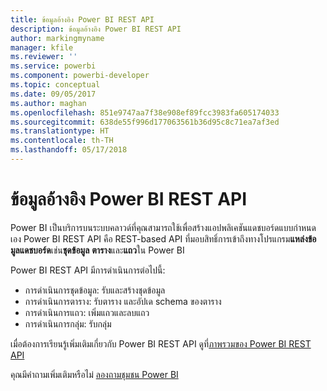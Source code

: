 ```yaml
---
title: ข้อมูลอ้างอิง Power BI REST API
description: ข้อมูลอ้างอิง Power BI REST API
author: markingmyname
manager: kfile
ms.reviewer: ''
ms.service: powerbi
ms.component: powerbi-developer
ms.topic: conceptual
ms.date: 09/05/2017
ms.author: maghan
ms.openlocfilehash: 851e9747aa7f38e908ef89fcc3983fa605174033
ms.sourcegitcommit: 638de55f996d177063561b36d95c8c71ea7af3ed
ms.translationtype: HT
ms.contentlocale: th-TH
ms.lasthandoff: 05/17/2018
---
```

# <a name="power-bi-rest-api-reference"></a>ข้อมูลอ้างอิง Power BI REST API
Power BI เป็นบริการบนระบบคลาวด์ที่คุณสามารถใช้เพื่อสร้างแอปพลิเคชันแดชบอร์ดแบบกำหนดเอง Power BI REST API คือ REST-based API ที่มอบสิทธิ์การเข้าถึงทางโปรแกรม**แหล่งข้อมูลแดชบอร์ด**เช่น**ชุดข้อมูล** **ตาราง**และ**แถว**ใน Power BI

Power BI REST API มีการดำเนินการต่อไปนี้:

* การดำเนินการชุดข้อมูล: รับและสร้างชุดข้อมูล
* การดำเนินการตาราง: รับตาราง และอัปเด schema ของตาราง
* การดำเนินการแถว: เพิ่มแถวและลบแถว
* การดำเนินการกลุ่ม: รับกลุ่ม

เมื่อต้องการเรียนรู้เพิ่มเติมเกี่ยวกับ Power BI REST API ดูที่[ภาพรวมของ Power BI REST API](https://msdn.microsoft.com/library/dn877544.aspx)

คุณมีคำถามเพิ่มเติมหรือไม่ [ลองถามชุมชน Power BI](http://community.powerbi.com/)

